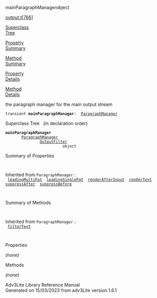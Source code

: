 ---
---
<span class="title">mainParagraphManager</span><span class="type">object</span>

[output.t](../file/output.t.html)\[[766](../source/output.t.html#766)\]

[Superclass  
Tree](#_SuperClassTree_)

[Property  
Summary](#_PropSummary_)

[Method  
Summary](#_MethodSummary_)

[Property  
Details](#_Properties_)

[Method  
Details](#_Methods_)

<div class="fdesc">

the paragraph manager for the main output stream

`transient `**`mainParagraphManager`**` :   `[`ParagraphManager`](../object/ParagraphManager.html)

</div>

<span id="_SuperClassTree_"></span>

<div class="mjhd">

<span class="hdln">Superclass Tree</span>   (in declaration order)

</div>

**`mainParagraphManager`**  
`         `[`ParagraphManager`](../object/ParagraphManager.html)  
`                 `[`OutputFilter`](../object/OutputFilter.html)  
`                         object`  
<span id="_PropSummary_"></span>

<div class="mjhd">

<span class="hdln">Summary of Properties</span>  

</div>

` `

Inherited from `ParagraphManager` :  
` `[`leadingMultiPat`](../object/ParagraphManager.html#leadingMultiPat)`  `[`leadingSinglePat`](../object/ParagraphManager.html#leadingSinglePat)`  `[`renderAfterInput`](../object/ParagraphManager.html#renderAfterInput)`  `[`renderText`](../object/ParagraphManager.html#renderText)`  `[`suppressAfter`](../object/ParagraphManager.html#suppressAfter)`  `[`suppressBefore`](../object/ParagraphManager.html#suppressBefore)`  `

` `

<span id="_MethodSummary_"></span>

<div class="mjhd">

<span class="hdln">Summary of Methods</span>  

</div>

` `

Inherited from `ParagraphManager` :  
` `[`filterText`](../object/ParagraphManager.html#filterText)`  `

` `

<span id="_Properties_"></span>

<div class="mjhd">

<span class="hdln">Properties</span>  

</div>

*(none)* <span id="_Methods_"></span>

<div class="mjhd">

<span class="hdln">Methods</span>  

</div>

*(none)*

<div class="ftr">

Adv3Lite Library Reference Manual  
Generated on 15/03/2023 from adv3Lite version 1.6.1

</div>
